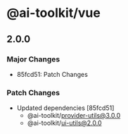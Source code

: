# @ai-toolkit/vue

## 2.0.0

### Major Changes

- 85fcd51: Patch Changes

### Patch Changes

- Updated dependencies [85fcd51]
  - @ai-toolkit/provider-utils@3.0.0
  - @ai-toolkit/ui-utils@2.0.0
